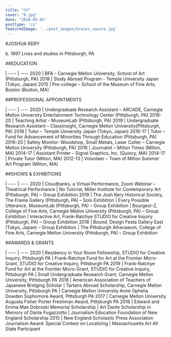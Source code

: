 ```yaml
---
title: "CV"
cover: "8.jpg"
date: "2020-05-05"
posttype: 'cv'
featuredImage: '../post_images/braces_square.jpg'
---
```


#JOSHUA KERY

b. 1997 Lives and studies in Pittsburgh, PA

##EDUCATION

 | 
---- | ----
2020 | BFA - Carnegie Mellon University, School of Art (Pittsburgh, PA)
2018 | Study Abroad Program - Temple University Japan (Tokyo, Japan)
2015 | Pre-college – School of the Museum of Fine Arts, Boston (Boston, MA)

##PROFESSIONAL APPOINTMENTS

 | 
---- | ----
2020 | Undergraduate Research Assistant – ARCADE, Carnegie Mellon University Entertainment Technology Center (Pittsburgh, PA)
2019-20 | Teaching Artist - MuseumLab (Pittsburgh, PA)
2019 | Undergraduate Research Assistant – ClassInsight, Carnegie Mellon University(Pittsburgh, PA)
2018 | Tutor – Temple University Japan (Tokyo, Japan)
2016-17 | Tutor – Fund for Advancement of Minorities Through Education (Pittsburgh, PA)
2016-20 | Safety Monitor: Woodshop, Small Metals, Laser Cutter – Carnegie Mellon University (Pittsburgh, PA)
2016 | Journalist – Milton Times (Milton, MA)
2014-17 | Assistant Printer – Signal Graphics, Inc. (Quincy, MA)
2014-17 | Private Tutor (Milton, MA)
2012-13 | Volunteer – Town of Milton Summer Art Program (Milton, MA)

##SHOWS & EXHIBITIONS

 | 
---- | ----
2020 | Cloudbanks, a Virtual Performance, Zoom Webinar – Theatrical Performance
<i></i> | No Tutorial, Miller Institute for Contemporary Art (Pittsburgh, PA) – Group Exhibition
2019 | The Josh Kery Historical Society, The Frame Gallery (Pittsburgh, PA) – Solo Exhibition
<i></i>  | Every Possible Utterance, MuseumLab (Pittsburgh, PA) – Group Exhibition
<i></i>  | Bourgeoi-Z, College of Fine Arts, Carnegie Mellon University (Pittsburgh, PA) – Group Exhibition
<i></i>  | Interactive Art, Frank-Ratchye STUDIO for Creative Inquiry (Pittsburgh, PA) – Group Exhibition
2018 | Bound, Design Festa Gallery East (Tokyo, Japan) – Group Exhibition
<i></i>  | The Pittsburgh Athenaeum, College of Fine Arts, Carnegie Mellon University (Pittsburgh, PA) – Group Exhibition

##AWARDS & GRANTS

 | 
---- | ----
2020 | Residency in Your Room Fellowship, STUDIO for Creative Inquiry, Pittsburgh PA
<i></i>  | Frank-Ratchye Fund for Art at the Frontier Micro-Grant, STUDIO for Creative Inquiry, Pittsburgh PA
2019 | Frank-Ratchye Fund for Art at the Frontier Micro-Grant, STUDIO for Creative Inquiry, Pittsburgh PA
<i></i>  | Small Undergraduate Research Grant, Carnegie Mellon University, Pittsburgh PA
2018 | American Association of Teachers of Japanese Bridging Scholar
<i></i>  | Tartans Abroad Scholarship, Carnegie Mellon University, Pittsburgh PA
<i></i>  | Carnegie Mellon University Anne Ophelia Dowden Sophomore Award, Pittsburgh PA
2017 | Carnegie Mellon University Augusta Fisher Porter Freshman Award, Pittsburgh PA
2016 | Edward and Emma Mae Dobroski Memorial Scholarship
<i></i>  | Art Dante Scholarship in Memory of Dante Fugazzotto
<i></i>  | Journalism Education Foundation of New England Scholarship
2015 | New England Scholastic Press Association Journalism Award: Special Contest on Localizing
<i></i>  | Massachusetts Art All State Participant
